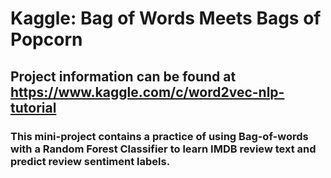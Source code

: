 # Kaggle: Bag of Words Meets Bags of Popcorn

## Project information can be found at https://www.kaggle.com/c/word2vec-nlp-tutorial

### This mini-project contains a practice of using Bag-of-words with a Random Forest Classifier to learn IMDB review text and predict review sentiment labels.
